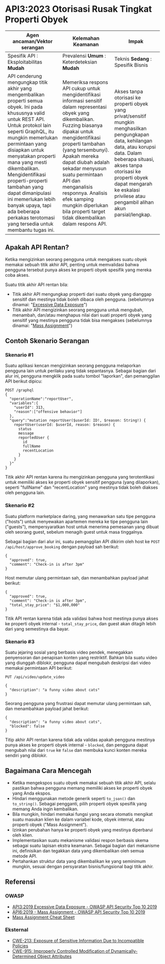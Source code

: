 # API3:2023 Otorisasi Rusak Tingkat Properti Obyek

| Agen ancaman/Vektor serangan | Kelemahan Keamanan | Impak |
| - | - | - |
| Spesifik API : Eksploitabilitas **Mudah** | Prevalensi **Umum** : Keterdeteksian **Mudah** | Teknis **Sedang** : Spesifik Bisnis |
| API cenderung mengungkap titik akhir yang mengembalikan properti semua obyek. Ini pada khususnya valid untuk REST API. Untuk protokol lain seperti GraphQL, itu mungkin memerlukan permintaan yang disiapkan untuk menyatakan properti mana yang mesti dikembalikan. Mengidentifikasi properti-properti tambahan yang dapat dimanipulasi ini memerlukan lebih banyak upaya, tapi ada beberapa perkakas terotomasi yang tersedia untuk membantu tugas ini. | Memeriksa respons API cukup untuk mengidentifikasi informasi sensitif dalam representasi obyek yang dikembalikan. Fuzzing biasanya dipakai untuk mengidentifikasi properti tambahan (yang tersembunyi). Apakah mereka dapat diubah adalah sekadar menyusun suatu permintaan API dan menganalisis responnya. Analisis efek samping mungkin diperlukan bila properti target tidak dikembalikan dalam respons API. | Akses tanpa otorisasi ke properti obyek yang privat/sensitif mungkin menghasilkan pengungkapan data, kehilangan data, atau korupsi data. Dalam beberapa situasi, akses tanpa otorisasi ke properti obyek dapat mengarah ke eskalasi privilese atau pengambil alihan akun parsial/lengkap. |

## Apakah API Rentan?

Ketika mengizinkan seorang pengguna untuk mengakses suatu obyek memakai sebuah
titik akhir API, penting untuk memvalidasi bahwa pengguna tersebut punya akses
ke properti obyek spesifik yang mereka coba akses.

Suatu titik akhir API rentan bila:

* Titik akhir API mengungkap properti dari suatu obyek yang dianggap sensitif
  dan mestinya tidak boleh dibaca oleh pengguna. (sebelumnya dinamai: 
  "[Excessive Data Exposure][1]")
* Titik akhir API mengizinkan seorang pengguna untuk mengubah, menambah,
  dan/atau menghapus nilai dari suati properti obyek yang sensitif
  yang mestinya pengguna tidak bisa mengakses (sebelumnya dinamai: "[Mass
  Assignment][2]")

## Contoh Skenario Serangan

### Skenario #1

Suatu aplikasi kencan mengizinkan seorang pengguna melaporkan pengguna lain
untuk perilaku yang tidak sepantasnya. Sebagai bagian dari alur ini, pengguna
mengklik pada suatu tombol "laporkan", dan pemanggilan API berikut dipicu:

```
POST /graphql
{
  "operationName":"reportUser",
  "variables":{
    "userId": 313,
    "reason":["offensive behavior"]
  },
  "query":"mutation reportUser($userId: ID!, $reason: String!) {
    reportUser(userId: $userId, reason: $reason) {
      status
      message
      reportedUser {
        id
        fullName
        recentLocation
      }
    }
  }"
}
```

Titik akhir API rentan karena itu mengizinkan pengguna yang terotentikasi
untuk memiliki akses ke properti obyek sensitif pengguna (yang dilaporkan),
seperti "fullName" dan "recentLocation" yang mestinya tidak boleh diakses
oleh pengguna lain.

### Skenario #2

Suatu platform marketplace daring, yang menawarkan satu tipe pengguna ("hosts")
untuk menyewakan apartemen mereka ke tipe pengguna lain ("guests"), 
mempersyaratkan host untuk menerima pemesanan yang dibuat oleh seorang guest,
sebelum menagih guest untuk masa tinggalnya.

Sebagai bagian dari alur ini, suatu pemanggilan API dikirim oleh host ke
`POST /api/host/approve_booking` dengan payload sah berikut:

```
{
  "approved": true,
  "comment": "Check-in is after 3pm"
}
```

Host memutar ulang permintaan sah, dan menambahkan payload jahat berikut:

```
{
  "approved": true,
  "comment": "Check-in is after 3pm",
  "total_stay_price": "$1,000,000"
}
```

Titik API rentan karena tidak ada validasi bahwa host mestinya punya akses ke
properti obyek internal - `total_stay_price`, dan guest akan ditagih lebih
dari yang semestinya dia bayar.

### Skenario #3

Suatu jejaring sosial yang berbasis video pendek, menegakkan penyensoran
dan penapisan konten yang restriktif. Bahkan bila suatu video yang diunggah
diblokir, pengguna dapat mengubah deskripsi dari video memakai permintaan
API berikut:

```
PUT /api/video/update_video

{
  "description": "a funny video about cats"
}
```

Seorang pengguna yang frustrasi dapat memutar ulang permintaan sah, dan 
menambahkan payload jahat berikut:

```
{
  "description": "a funny video about cats",
  "blocked": false
}
```

Titip akhir API rentan karena tidak ada validas apakah pengguna mestinya
punya akses ke properti obyek internal - `blocked`, dan pengguna dapat
mengubah nilai dari `true` ke `false` dan membuka kunci konten mereka sendiri
yang diblokir.

## Bagaimana Cara Mencegah

* Ketika mengekspos suatu obyek memakai sebuah titik akhir API, selalu
  pastikan bahwa pengguna memang memiliki akses ke properti obyek yang Anda
  ekspos. 
* Hindari menggunakan metode generik seperti `to_json()` dan `to_string()`. 
  Sebagai pengganti, pilih properti obyek spesifik yang memang Anda ingin 
  kembalikan.
* Bila mungkin, hindari memakai fungsi yang secara otomatis mengikat suatu
  masukan klien ke dalam variabel kode, obyek internal, atau properti obyek
  ("Mass Assignment").
* Izinkan perubahan hanya ke properti obyek yang mestinya diperbarui oleh
  klien.
* Implementasikan suatu mekanisme validasi respon berbasis skema sebagai
  suatu lapisan ekstra keamanan. Sebagai bagian dari mekanisme ini, 
  definisikan dan tegakkan data yang dikembalikan oleh semua metode API.
* Pertahankan struktur data yang dikembalikan ke yang seminimum mungkin,
  sesuai dengan persyaratan bisnis/fungsional bagi titik akhir.

## Referensi

### OWASP

* [API3:2019 Excessive Data Exposure - OWASP API Security Top 10 2019][1]
* [API6:2019 - Mass Assignment - OWASP API Security Top 10 2019][2]
* [Mass Assignment Cheat Sheet][3]

### Eksternal

* [CWE-213: Exposure of Sensitive Information Due to Incompatible Policies][4]
* [CWE-915: Improperly Controlled Modification of Dynamically-Determined Object Attributes][5]

[1]: https://owasp.org/API-Security/editions/2019/en/0xa3-excessive-data-exposure/
[2]: https://owasp.org/API-Security/editions/2019/en/0xa6-mass-assignment/
[3]: https://cheatsheetseries.owasp.org/cheatsheets/Mass_Assignment_Cheat_Sheet.html
[4]: https://cwe.mitre.org/data/definitions/213.html
[5]: https://cwe.mitre.org/data/definitions/915.html
